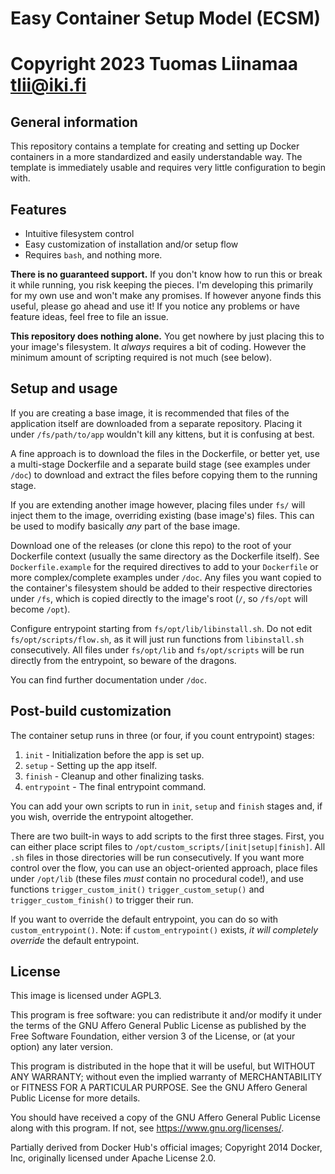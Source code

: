 # Easy Container Setup Model (ECSM)
# Copyright 2023 Tuomas Liinamaa <tlii@iki.fi>

## General information
This repository contains a template for creating and setting up Docker containers in a more standardized and easily understandable way. The template is immediately usable and requires very little configuration to begin with.

## Features
* Intuitive filesystem control
* Easy customization of installation and/or setup flow
* Requires `bash`, and nothing more.

**There is no guaranteed support.**  If you don't know how to run this or break it while running, you risk keeping the pieces. I'm developing this primarily for my own use and won't make any promises. If however anyone finds this useful, please go ahead and use it! If you notice any problems or have feature ideas, feel free to file an issue.

**This repository does nothing alone.** You get nowhere by just placing this to your image's filesystem. It *always* requires a bit of coding. However the minimum amount of scripting required is not much (see below).

## Setup and usage
If you are creating a base image, it is recommended that files of the application itself are downloaded from a separate repository. Placing it under `/fs/path/to/app` wouldn't kill any kittens, but it is confusing at best.

A fine approach is to download the files in the Dockerfile, or better yet, use a multi-stage Dockerfile and a separate build stage (see examples under `/doc`) to download and extract the files before copying them to the running stage.

If you are extending another image however, placing files under `fs/` will inject them to the image, overriding existing (base image's) files. This can be used to modify basically *any* part of the base image.

Download one of the releases (or clone this repo) to the root of your Dockerfile context (usually the same directory as the Dockerfile itself). See `Dockerfile.example` for the required directives to add to your `Dockerfile` or more complex/complete examples under `/doc`. Any files you want copied to the container's filesystem should be added to their respective directories under `/fs`, which is copied directly to the image's root (`/`, so `/fs/opt` will become `/opt`).

Configure entrypoint starting from `fs/opt/lib/libinstall.sh`. Do not edit `fs/opt/scripts/flow.sh`, as it will just run functions from `libinstall.sh` consecutively. All files under `fs/opt/lib` and `fs/opt/scripts` will be run directly from the entrypoint, so beware of the dragons.

You can find further documentation under `/doc`.

## Post-build customization
The container setup runs in three (or four, if you count entrypoint) stages:
1. `init` - Initialization before the app is set up.
2. `setup` - Setting up the app itself.
3. `finish` - Cleanup and other finalizing tasks.
4. `entrypoint` - The final entrypoint command.

You can add your own scripts to run in `init`, `setup` and `finish` stages and, if you wish, override the entrypoint altogether.

There are two built-in ways to add scripts to the first three stages. First, you can either place script files to `/opt/custom_scripts/[init|setup|finish]`. All `.sh` files in those directories will be run consecutively.
If you want more control over the flow, you can use an object-oriented approach, place files under `/opt/lib` (these files *must* contain no procedural code!), and use functions `trigger_custom_init()` `trigger_custom_setup()` and `trigger_custom_finish()` to trigger their run.

If you want to override the default entrypoint, you can do so with `custom_entrypoint()`. Note: if `custom_entrypoint()` exists, *it will completely override* the default entrypoint.


## License
This image is licensed under AGPL3.

This program is free software: you can redistribute it and/or modify
it under the terms of the GNU Affero General Public License as
published by the Free Software Foundation, either version 3 of the
License, or (at your option) any later version.

This program is distributed in the hope that it will be useful,
but WITHOUT ANY WARRANTY; without even the implied warranty of
MERCHANTABILITY or FITNESS FOR A PARTICULAR PURPOSE.  See the
GNU Affero General Public License for more details.

You should have received a copy of the GNU Affero General Public License
along with this program.  If not, see <https://www.gnu.org/licenses/>.


Partially derived from Docker Hub's official images;
Copyright 2014 Docker, Inc, originally licensed under Apache License 2.0.